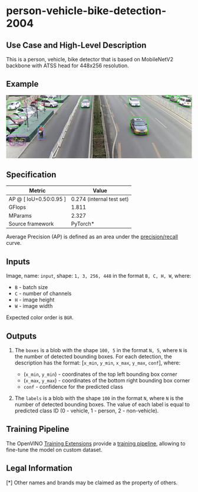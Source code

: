 # person-vehicle-bike-detection-2004

## Use Case and High-Level Description

This is a person, vehicle, bike detector that is based on MobileNetV2
backbone with ATSS head for 448x256 resolution.

## Example

![](./assets/person-vehicle-bike-detection-2004.png)

## Specification

| Metric                          | Value                                     |
|---------------------------------|-------------------------------------------|
| AP @ [ IoU=0.50:0.95 ]          | 0.274 (internal test set)                 |
| GFlops                          | 1.811                                     |
| MParams                         | 2.327                                     |
| Source framework                | PyTorch\*                                 |

Average Precision (AP) is defined as an area under
the [precision/recall](https://en.wikipedia.org/wiki/Precision_and_recall)
curve.

## Inputs

Image, name: `input`, shape: `1, 3, 256, 448` in the format `B, C, H, W`, where:

- `B` - batch size
- `C` - number of channels
- `H` - image height
- `W` - image width

Expected color order is `BGR`.

## Outputs

1. The `boxes` is a blob with the shape `100, 5` in the format `N, 5`, where `N` is the number of detected
   bounding boxes. For each detection, the description has the format:
   [`x_min`, `y_min`, `x_max`, `y_max`, `conf`], where:

    - (`x_min`, `y_min`) - coordinates of the top left bounding box corner
    - (`x_max`, `y_max`) - coordinates of the bottom right bounding box corner
    - `conf` - confidence for the predicted class

2. The `labels` is a blob with the shape `100` in the format `N`, where `N` is the number of detected
   bounding boxes. The value of each label is equal to predicted class ID
   (0 - vehicle, 1 - person, 2 - non-vehicle).

## Training Pipeline

The OpenVINO [Training Extensions](https://github.com/openvinotoolkit/training_extensions/blob/misc/README.md) provide a [training pipeline](https://github.com/openvinotoolkit/training_extensions/blob/misc/models/object_detection/model_templates/person-vehicle-bike-detection/readme.md), allowing to fine-tune the model on custom dataset.

## Legal Information

[*] Other names and brands may be claimed as the property of others.
